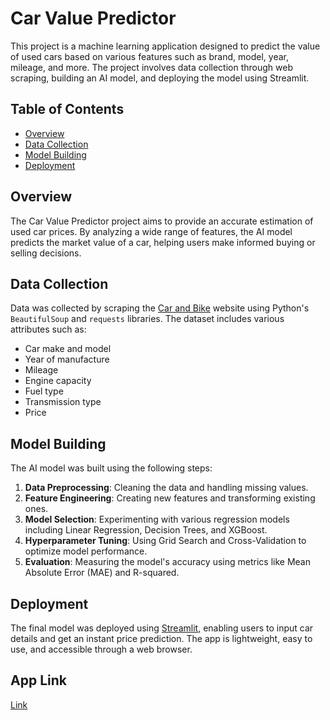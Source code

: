 # Car Value Predictor

This project is a machine learning application designed to predict the value of used cars based on various features such as brand, model, year, mileage, and more. The project involves data collection through web scraping, building an AI model, and deploying the model using Streamlit.

## Table of Contents

- [Overview](#overview)
- [Data Collection](#data-collection)
- [Model Building](#model-building)
- [Deployment](#deployment)

## Overview

The Car Value Predictor project aims to provide an accurate estimation of used car prices. By analyzing a wide range of features, the AI model predicts the market value of a car, helping users make informed buying or selling decisions.

## Data Collection

Data was collected by scraping the [Car and Bike](https://www.carandbike.com/) website using Python's `BeautifulSoup` and `requests` libraries. The dataset includes various attributes such as:

- Car make and model
- Year of manufacture
- Mileage
- Engine capacity
- Fuel type
- Transmission type
- Price

## Model Building

The AI model was built using the following steps:

1. **Data Preprocessing**: Cleaning the data and handling missing values.
2. **Feature Engineering**: Creating new features and transforming existing ones.
3. **Model Selection**: Experimenting with various regression models including Linear Regression, Decision Trees, and XGBoost.
4. **Hyperparameter Tuning**: Using Grid Search and Cross-Validation to optimize model performance.
5. **Evaluation**: Measuring the model's accuracy using metrics like Mean Absolute Error (MAE) and R-squared.

## Deployment

The final model was deployed using [Streamlit](https://streamlit.io/), enabling users to input car details and get an instant price prediction. The app is lightweight, easy to use, and accessible through a web browser.

## App Link
[Link](https://car-valuation.onrender.com)

